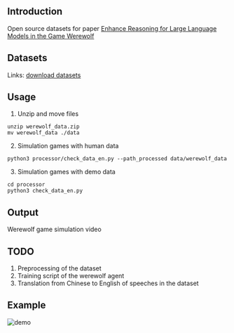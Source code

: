


## Introduction
Open source datasets for paper [Enhance Reasoning for Large Language Models in the Game Werewolf](https://arxiv.org/pdf/2402.02330.pdf)

## Datasets
Links:
[download datasets](https://drive.google.com/file/d/1pw6uIPdjfxssEPELA-U6neejmZ2sIrpe/view?usp=sharing)


## Usage
1. Unzip and move files
```shell
unzip werewolf_data.zip
mv werewolf_data ./data
```

2. Simulation games with human data
```shell
python3 processor/check_data_en.py --path_processed data/werewolf_data
```

3. Simulation games with demo data
```shell
cd processor
python3 check_data_en.py
```

## Output
Werewolf game simulation video

## TODO
1. Preprocessing of the dataset
2. Training script of the werewolf agent
3. Translation from Chinese to English of speeches in the dataset




## Example

![demo](demo/demo_gif.gif)
